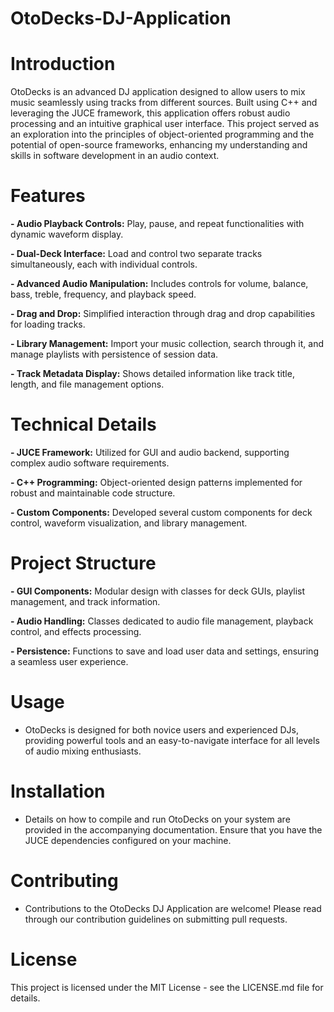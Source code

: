 # OtoDecks-DJ-Application

# Introduction
OtoDecks is an advanced DJ application designed to allow users to mix music seamlessly using tracks from different sources. Built using C++ and leveraging the JUCE framework, this application offers robust audio processing and an intuitive graphical user interface. This project served as an exploration into the principles of object-oriented programming and the potential of open-source frameworks, enhancing my understanding and skills in software development in an audio context.

# Features
**- Audio Playback Controls:** Play, pause, and repeat functionalities with dynamic waveform display.

**- Dual-Deck Interface:** Load and control two separate tracks simultaneously, each with individual controls.

**- Advanced Audio Manipulation:** Includes controls for volume, balance, bass, treble, frequency, and playback speed.

**- Drag and Drop:** Simplified interaction through drag and drop capabilities for loading tracks.

**- Library Management:** Import your music collection, search through it, and manage playlists with persistence of session data.

**- Track Metadata Display:** Shows detailed information like track title, length, and file management options.

# Technical Details
**- JUCE Framework:** Utilized for GUI and audio backend, supporting complex audio software requirements.

**- C++ Programming:** Object-oriented design patterns implemented for robust and maintainable code structure.

**- Custom Components:** Developed several custom components for deck control, waveform visualization, and library management.


# Project Structure
**- GUI Components:** Modular design with classes for deck GUIs, playlist management, and track information.

**- Audio Handling:** Classes dedicated to audio file management, playback control, and effects processing.

**- Persistence:** Functions to save and load user data and settings, ensuring a seamless user experience.

# Usage
- OtoDecks is designed for both novice users and experienced DJs, providing powerful tools and an easy-to-navigate interface for all levels of audio mixing enthusiasts.

# Installation
- Details on how to compile and run OtoDecks on your system are provided in the accompanying documentation. Ensure that you have the JUCE dependencies configured on your machine.

# Contributing
- Contributions to the OtoDecks DJ Application are welcome! Please read through our contribution guidelines on submitting pull requests.

# License
This project is licensed under the MIT License - see the LICENSE.md file for details.
